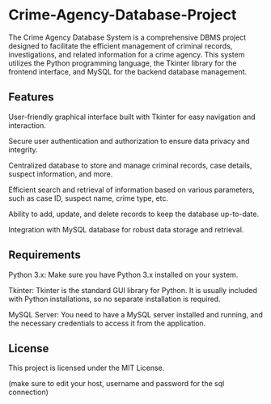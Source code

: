 # Crime-Agency-Database-Project

The Crime Agency Database System is a comprehensive DBMS project designed to facilitate the efficient management of criminal records, investigations, and related information for a crime agency. This system utilizes the Python programming language, the Tkinter library for the frontend interface, and MySQL for the backend database management.

## Features

User-friendly graphical interface built with Tkinter for easy navigation and interaction.

Secure user authentication and authorization to ensure data privacy and integrity.

Centralized database to store and manage criminal records, case details, suspect information, and more.

Efficient search and retrieval of information based on various parameters, such as case ID, suspect name, crime type, etc.

Ability to add, update, and delete records to keep the database up-to-date.

Integration with MySQL database for robust data storage and retrieval.



## Requirements
Python 3.x: Make sure you have Python 3.x installed on your system.

Tkinter: Tkinter is the standard GUI library for Python. It is usually included with Python installations, so no separate installation is required.

MySQL Server: You need to have a MySQL server installed and running, and the necessary credentials to access it from the application.

## License

This project is licensed under the MIT License.



(make sure to edit your host, username and password for the sql connection)


